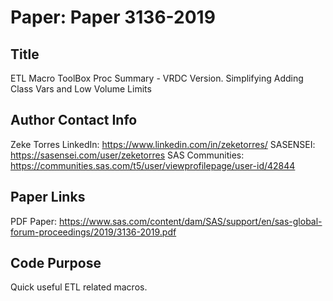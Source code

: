 # Paper: Paper 3136-2019
## Title
ETL Macro ToolBox Proc Summary - VRDC Version. Simplifying Adding Class Vars and Low Volume Limits

## Author Contact Info
Zeke Torres
LinkedIn: https://www.linkedin.com/in/zeketorres/
SASENSEI: https://sasensei.com/user/zeketorres
SAS Communities: https://communities.sas.com/t5/user/viewprofilepage/user-id/42844

## Paper Links
PDF Paper: https://www.sas.com/content/dam/SAS/support/en/sas-global-forum-proceedings/2019/3136-2019.pdf

## Code Purpose
Quick useful ETL related macros.